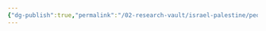 ```yaml
---
{"dg-publish":true,"permalink":"/02-research-vault/israel-palestine/people/nayef-hawatmeh/","updated":"2025-08-22T21:00:24.653-04:00"}
---
```


